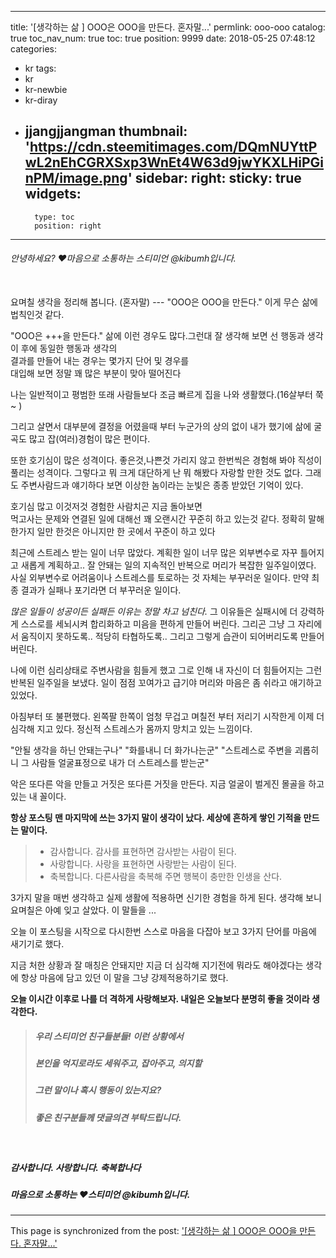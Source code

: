 
---
title: '[생각하는 삶 ] OOO은 OOO을 만든다. 혼자말...'
permlink: ooo-ooo
catalog: true
toc_nav_num: true
toc: true
position: 9999
date: 2018-05-25 07:48:12
categories:
- kr
tags:
- kr
- kr-newbie
- kr-diray
- jjangjjangman
thumbnail: 'https://cdn.steemitimages.com/DQmNUYttPwL2nEhCGRXSxp3WnEt4W63d9jwYKXLHiPGinPM/image.png'
sidebar:
    right:
        sticky: true
widgets:
    -
        type: toc
        position: right
---


###### 안녕하세요?  ♥마음으로 소통하는 스티미언 @kibumh입니다.
<br>
요며칠 생각을 정리해 봅니다. (혼자말)
---
"OOO은 OOO을 만든다."
이게 무슨 삶에 법칙인것 같다. 

"OOO은 +++을 만든다."
삶에 이런 경우도 많다.그런대 잘 생각해 보면 
선 행동과 생각이  후에  동일한 행동과 생각의  
결과를 만들어 내는 경우는 몇가지 단어 및 경우를  
대입해 보면 정말 꽤 많은 부분이 맞아 떨어진다

나는 일반적이고 평범한 또래 사람들보다 
조금 빠르게 집을 나와 생활했다.(16살부터 쭉~ ) 

그리고 살면서 대부분에 결정을 어렸을때 부터 
누군가의 상의 없이 내가 했기에 삶에 굴곡도 많고
잡(여러)경험이 많은 편이다.

또한 호기심이 많은 성격이다. 
좋은것,나쁜것 가리지 않고 한번씩은 경험해 봐야 
직성이 풀리는 성격이다. 그렇다고 뭐 크게 대단하게 
난 뭐 해봤다 자랑할 만한 것도 없다.
그래도 주변사람드과 얘기하다 보면 이상한 놈이라는 
눈빛은 종종 받았던 기억이 있다.  

호기심 많고 이것저것 경험한 사람치곤 지금 돌아보면  
먹고사는 문제와 연결된 일에 대해선 꽤  오랜시간 꾸준히
하고 있는것 같다. 정확히 말해 한가지 일만 한것은 아니지만 
한 곳에서 꾸준이 하고 있다   

최근에 스트레스 받는 일이 너무 많았다.
계획한 일이 너무 많은 외부변수로 자꾸 틀어지고 새롭게 계획하고.. 
잘 안돼는 일의 지속적인 반복으로 머리가 복잡한 일주일이였다. 
사실 외부변수로 어려움이나 스트레스를 토로하는 것 자체는 
부꾸러운 일이다. 만약 최종 결과가 실패나 포기라면 더 부꾸러운 일이다.

*많은 일들이 성공이든 실패든 이유는 정말 차고 넘친다.*
그 이유들은 실패시에  더 강력하게 스스로를  세뇌시켜 
합리화하고 미음을 편하게 만들어 버린다.
그리곤 그냥 그 자리에서 움직이지 못하도록.. 적당히 타협하도록..
그리고 그렇게 습관이 되어버리도록  만들어 버린다.    
 
나에 이런 심리상태로 주변사람을 힘들게 했고 
그로 인해 내 자신이 더 힘들어지는 그런 반복된 일주일을 보냈다.
일이 점점 꼬여가고 급기야 머리와 마음은 좀 쉬라고 애기하고 있었다. 
 
아침부터 또 불편했다. 왼쪽팔 한쪽이 엄청 무겁고 며칠전 부터
저리기 시작한게 이제 더 심각해 지고 있다.
정신적 스트레스가 몸까지 망치고 있는 느낌이다.
 
"안될 생각을 하닌 안돼는구나"
"화를내니 더 화가나는군"
"스트레스로 주변을 괴롭히니 그 사람들 얼굴표정으로 
내가 더 스트레스를 받는군"  

악은 또다른 악을 만들고 거짓은 또다른 거짓을 만든다.
지금 얼굴이 벌게진 몰골을 하고있는   내 꼴이다.

**항상 포스팅 맨 마지막에 쓰는 3가지 말이 생각이 났다. 
세상에 흔하게 쌓인 기적을 만드는 말이다.** 

> - 감사합니다.  감사를 표현하면 감사받는 사람이 된다.
> - 사랑합니다.  사랑을 표현하면 사랑받는 사람이 된다.
> - 축복합니다.  다른사람을 축복해 주면  행복이 충만한 인생을 산다.

3가지 말을 매번 생각하고 실제 생활에 적용하면
신기한 경험을 하게 된다. 생각해 보니 요며칠은 아예 잊고
살았다. 이 말들을 ...

오늘 이 포스팅을 시작으로 다시한번 스스로 
마음을 다잡아 보고 3가지 단어를 마음에 새기기로 했다. 

지금 처한 상황과 잘 매칭은 안돼지만 
지금 더 심각해 지기전에 뭐라도 해야겠다는 생각에 
항상 마음에 담고 있던 이 말을  그냥 강제적용하기로 했다. 

**오늘 이시간 이후로 나를 더 격하게 사랑해보자.
내일은 오늘보다 분명히 좋을 것이라 생각한다.**
<br>
>##### 우리 스티미언 친구들분들! 이런 상황에서
>##### 본인을 억지로라도 세워주고, 잡아주고, 의지할 
>##### 그런 말이나 혹시 행동이 있는지요?
>##### 좋은 친구분들께 댓글의견 부탁드립니다.
<br>

##### 감사합니다. 사랑합니다. 축복합나다
##### 마음으로 소통하는 ♥스티미언 @kibumh입니다.

- - -

This page is synchronized from the post: ['[생각하는 삶 ] OOO은 OOO을 만든다. 혼자말...'](https://steemit.com/@kibumh/ooo-ooo)
